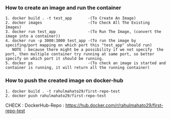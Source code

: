 ### How to create an image and run the container

    1. docker build . -t test_app       -(To Create An Image)
    2. docker images                    -(To Check All The Existing Images)
    3. docker run test_app              -(To Run The Image, (convert the image into a container))
    4. docker run -p 3000:3000 test_app -(To run the image by specifing/port mapping on which port this "test_app" should run) 
       NOTE : because there might be a possibility if we not specify  the port, then multiple container try running at same port, so better specify on which port it should be running.
    5. docker ps                        -(To check an image is started and container is running, it will return all the running container)

### How to push the created image on docker-hub 

    1. docker build . -t rahulmahato29/first-repo-test
    2. docker push rahulmahato29/first-repo-test

   CHECK : DockerHub-Repo : https://hub.docker.com/r/rahulmahato29/first-repo-test